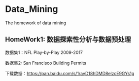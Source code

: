 # Data_Mining
The homework of data mining

## HomeWork1: 数据探索性分析与数据预处理

数据集1：NFL Play-by-Play 2009-2017

数据集2: San Francisco Building Permits

下载数据：https://pan.baidu.com/s/1rayD18hDMD8elzcE9GYs1g

